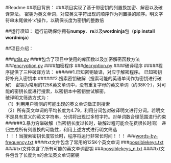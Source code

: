 #Readme
##项目背景：
###项目实现了基于带密钥的列置换加密、解密以及破译算法。
密钥为英文单词，对应英文字符出现的顺序作为列置换的顺序。明文字符串末尾做补‘x’操作，以确保长度为密钥的整数倍

##运行须知：
运行前确保你拥有**numpy**、**re**以及**wordninja**包（**pip install wordninja**）

##项目介绍：

###<u>utils.py</u>
####包含了项目中使用的库函数以及加密解密函数方法
###<u>encryption.py</u>
####加密程序
###<u>decryption.py</u>
####破译程序
#####程序提供了三种破译方法：
######1.已知密钥破译，对应于解密程序。
已知密钥将补充入密钥本
######2.搜索密钥破解（搜索可能的英语单词作为密钥进行破解）
密钥为常用的125K英文单词中，没有重复字母的英文单词（约38K个），对可能的密钥长度进行搜索，以密钥本中密钥尝试解密。  
破译明文筛选方式为：    
（1）利用用户猜测的可能出现的英文单词做正则搜索  
（2）所有英文单词的平均长度为4.79，利用分词包对破译明文进行分词。若明文不是具有意义的英文字符串，分词将出现过多短字符。对单词数合理范围进行约束
######3.暴力穷举破解（当密钥长度过长时，破解过程可能会花费很长时间）
递归生成所有列置换的可能性，利用上述方式进行明文筛选  
！！！当搜索密钥长度较长时，程序将运行非常长时间！！！
###<u>words-by-frequency.txt</u>
####txt文件包含了常用的125K个英文单词
###<u>possiblekeys.txt</u>
####txt文件包含了所有可能的英文单词密钥
###<u>possiblekeys_n.txt</u>
####txt文件包含了长度为n的合法英文单词密钥